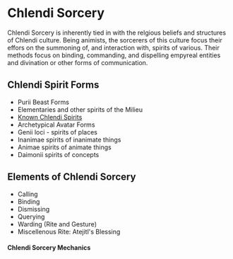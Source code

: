 # Chlendi Sorcery

Chlendi Sorcery is inherently tied in with the relgious beliefs and structures of Chlendi culture. Being animists, the sorcerers of this culture focus their effors on the summoning of, and interaction with, spirits of various. Their methods focus on binding, commanding, and dispelling empyreal entities and divination or other forms of communication.

## Chlendi Spirit Forms

* Purii Beast Forms
* Elementaries and other spirits of the Milieu
* [Known Chlendi Spirits](known_chlendi_spirits.md)
* Archetypical Avatar Forms
* Genii loci - spirits of places
* Inanimae spirits of inanimate things
* Animae spirits of animate things
* Daimonii spirits of concepts

## Elements of Chlendi Sorcery

* Calling
* Binding
* Dismissing
* Querying
* Warding (Rite and Gesture)
* Miscellenous Rite: Atejitl's Blessing

#### Chlendi Sorcery Mechanics
